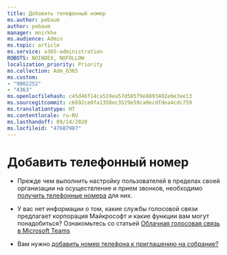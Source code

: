 ```yaml
---
title: Добавить телефонный номер
ms.author: pebaum
author: pebaum
manager: mnirkhe
ms.audience: Admin
ms.topic: article
ms.service: o365-administration
ROBOTS: NOINDEX, NOFOLLOW
localization_priority: Priority
ms.collection: Adm_O365
ms.custom:
- "9002252"
- "4363"
ms.openlocfilehash: c45d46f14ca519ea57d585f9e8893402e6e3ee13
ms.sourcegitcommit: c6692ce0fa1358ec3529e59ca0ecdfdea4cdc759
ms.translationtype: HT
ms.contentlocale: ru-RU
ms.lasthandoff: 09/14/2020
ms.locfileid: "47687987"
---
```

# <a name="add-phone-number"></a>Добавить телефонный номер

- Прежде чем выполнить настройку пользователей в пределах своей организации на осуществление и прием звонков, необходимо [получить телефонные номера](https://docs.microsoft.com/MicrosoftTeams/manage-phone-numbers-for-your-organization/) для них.

- У вас нет информации о том, какие службы голосовой связи предлагает корпорация Майкрософт и какие функции вам могут понадобиться? Ознакомьтесь со статьей [Облачная голосовая связь в Microsoft Teams](https://docs.microsoft.com/MicrosoftTeams/cloud-voice-landing-page)

- Вам нужно [добавить номер телефона к приглашению на собрание?](https://docs.microsoft.com/MicrosoftTeams/set-the-phone-numbers-included-on-invites-in-teams)
